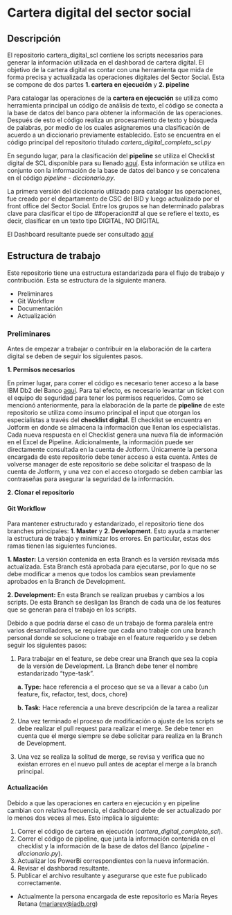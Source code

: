 # Cartera digital del sector social

## Descripción
El repositorio cartera_digital_scl contiene los scripts necesarios para generar la información utilizada en el dashborad de cartera digital. El objetivo de la cartera digital es contar con una herramienta que mida de forma precisa y actualizada las operaciones digitales del Sector Social. Esta se compone de dos partes **1. cartera en ejecución** y **2. pipeline**

Para catalogar las operaciones de la **cartera en ejecución** se utiliza como herramienta principal un código de análisis de texto, el código se conecta a la base de datos del banco para obtener la información de las operaciones. Después de esto el código realiza un procesamiento de texto y búsqueda de palabras, por medio de los cuales asignaremos una clasificación de acuerdo a un diccionario previamente establecido. Esto se encuentra en el código principal del repositorio titulado *cartera_digital_completo_scl.py*

En segundo lugar, para la clasificación del **pipeline** se utiliza el Checklist digital de SCL disponible para su llenado [aquí](https://www.jotform.com/form/211395055225047). Esta información se utiliza en conjunto con la información de la base de datos del banco y se concatena en el código *pipeline - diccionario.py*.
 
La primera versión del diccionario utilizado para catalogar las operaciones, fue creado por el departamento de CSC del BID y luego actualizado por el front office del Sector Social. Entre los grupos se han determinado palabras clave para clasificar el tipo de ##operacion## al que se refiere el texto, es decir, clasificar en un texto tipo DIGITAL, NO DIGITAL
 
El Dashboard resultante puede ser consultado [aquí](https://app.powerbi.com/groups/me/reports/292b5455-fb3f-4e0a-a719-babd34bf4c2f/ReportSection5810b828c73cd57c2b25?ctid=9dfb1a05-5f1d-449a-8960-62abcb479e7d)

## Estructura de trabajo
Este repositorio tiene una estructura estandarizada para el flujo de trabajo y contribución. Esta se estructura de la siguiente manera. 

  * Preliminares
  * Git Workflow
  * Documentación
  * Actualización

### Preliminares

Antes de empezar a trabajar o contribuir en la elaboración de la cartera digital se deben de seguir los siguientes pasos. 

**1. Permisos necesarios**

En primer lugar, para correr el código es necesario tener acceso a la base IBM Db2 del Banco [aquí](https://slpedw.iadb.org/console/#explore/table). Para tal efecto, es necesario levantar un ticket con el equipo de seguridad para tener los permisos requeridos.
Como se mencionó anteriormente, para la elaboración de la parte de **pipeline** de este repositorio se utiliza como insumo principal el input que otorgan los especialistas a través del **checklist digital**. El checklist se encuentra en Jotform en donde se almacena la información que llenan los especialistas. Cada nueva respuesta en el Checklist genera una nueva fila de información en el Excel de Pipeline. Adicionalmente, la información puede ser directamente consultada en la cuenta de Jotform. Únicamente la persona encargada de este repositorio debe tener acceso a esta cuenta. 
Antes de volverse manager de este repositorio se debe solicitar el traspaso de la cuenta de Jotform, y una vez con el acceso otorgado se deben cambiar las contraseñas para asegurar la seguridad de la información.

**2. Clonar el repositorio**

#### Git Workflow ####

Para mantener estructurado y estandarizado, el repositorio tiene dos branches principales: **1. Master**
y **2. Development**. Esto ayuda a mantener la estructura de trabajo y minimizar los errores. En particular, estas dos ramas tienen las siguientes funciones.

**1. Master:** La versión contenida en esta Branch es la versión revisada más actualizada. Esta Branch está aprobada para ejecutarse, por lo que no se debe modificar a menos que todos los cambios sean previamente aprobados en la Branch de Development. 

**2. Development:** En esta Branch se realizan pruebas y cambios a los scripts. De esta Branch se desligan las Branch de cada una de los features que se generan para el trabajo en los scripts. 

Debido a que podría darse el caso de un trabajo de forma paralela entre varios desarrolladores, se requiere que cada uno trabaje con una branch personal donde se solucione o trabaje en el feature requerido y se deben seguir los siguientes pasos: 

1) Para trabajar en el feature, se debe crear una Branch que sea la copia de la versión de Development. La Branch debe tener el nombre estandarizado “type-task”.

   **a.	Type:** hace referencia a el proceso que se va a llevar a cabo (un feature, fix, refactor, test, docs, chore)
    
   **b.	Task:** Hace referencia a una breve descripción de la tarea a realizar
    
2) Una vez terminado el proceso de modificación o ajuste de los scripts se debe realizar el pull request para realizar el merge. Se debe tener en cuenta que el merge siempre se debe solicitar para realiza en la Branch de Development. 
3) Una vez se realiza la solitud de merge, se revisa y verifica que no existan errores en el nuevo pull antes de aceptar el merge a la branch principal. 

#### Actualización ####

Debido a que las operaciones en cartera en ejecución y en pipeline cambian con relativa frecuencia, el dashboard debe de ser actualizado por lo menos dos veces al mes. Esto implica lo siguiente:
1. Correr el código de cartera en ejecución (*cartera_digital_completo_scl*). 
2. Correr el código de pipeline, que junta la información contenida en el checklist y la información de la base de datos del Banco (*pipeline - diccionario.py*). 
3. Actualizar los PowerBi correspondientes con la nueva información. 
4. Revisar el dashborad resultante. 
5. Publicar el archivo resultante y asegurarse que este fue publicado correctamente.

- Actualmente la persona encargada de este repositorio es María Reyes Retana (mariarey@iadb.org)